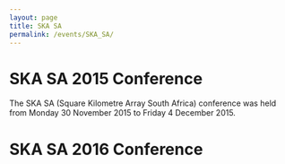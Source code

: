 ```yaml
---
layout: page
title: SKA SA 
permalink: /events/SKA_SA/
---
```


# SKA SA 2015 Conference
The SKA SA (Square Kilometre Array South Africa) conference was held from Monday 30 November 2015 to Friday 4 December 2015.

# SKA SA 2016 Conference